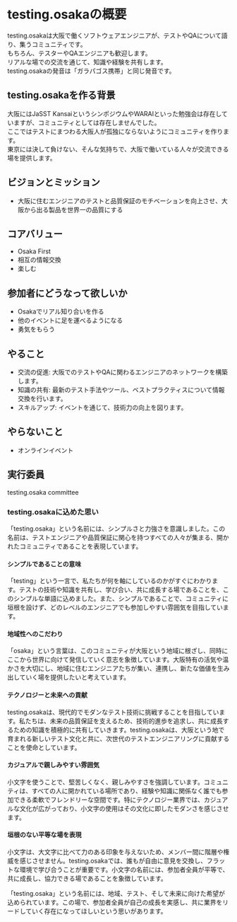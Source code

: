# testing.osakaの概要

testing.osakaは大阪で働くソフトウェアエンジニアが、テストやQAについて語り、集うコミュニティです。  
もちろん、テスターやQAエンジニアも歓迎します。  
リアルな場での交流を通じて、知識や経験を共有します。  
testing.osakaの発音は「ガラパゴス携帯」と同じ発音です。   

## testing.osakaを作る背景

大阪にはJaSST KansaiというシンポジウムやWARAIといった勉強会は存在していますが、コミュニティとしては存在しませんでした。  
ここではテストにまつわる大阪人が孤独にならないようにコミュニティを作ります。  
東京には決して負けない、そんな気持ちで、大阪で働いている人々が交流できる場を提供します。  

## ビジョンとミッション
- 大阪に住むエンジニアのテストと品質保証のモチベーションを向上させ、大阪から出る製品を世界一の品質にする

## コアバリュー
- Osaka First
- 相互の情報交換
- 楽しむ

## 参加者にどうなって欲しいか

- Osakaでリアル知り合いを作る
- 他のイベントに足を運べるようになる
- 勇気をもらう

## やること

- 交流の促進: 大阪でのテストやQAに関わるエンジニアのネットワークを構築します。
- 知識の共有: 最新のテスト手法やツール、ベストプラクティスについて情報交換を行います。
- スキルアップ: イベントを通じて、技術力の向上を図ります。

## やらないこと

- オンラインイベント

## 実行委員

testing.osaka committee


### testing.osakaに込めた思い

「testing.osaka」という名前には、シンプルさと力強さを意識しました。この名前は、テストエンジニアや品質保証に関心を持つすべての人々が集まる、開かれたコミュニティであることを表現しています。

#### シンプルであることの意味

「testing」という一言で、私たちが何を軸にしているのかがすぐにわかります。テストの技術や知識を共有し、学び合い、共に成長する場であることを、このシンプルな単語に込めました。また、シンプルであることで、コミュニティに垣根を設けず、どのレベルのエンジニアでも参加しやすい雰囲気を目指しています。

#### 地域性へのこだわり

「osaka」という言葉は、このコミュニティが大阪という地域に根ざし、同時にここから世界に向けて発信していく意志を象徴しています。大阪特有の活気や温かさを大切にし、地域に住むエンジニアたちが集い、連携し、新たな価値を生み出していく場を提供したいと考えています。

#### テクノロジーと未来への貢献

testing.osakaは、現代的でモダンなテスト技術に挑戦することを目指しています。私たちは、未来の品質保証を支えるため、技術的進歩を追求し、共に成長するための知識を積極的に共有していきます。testing.osakaは、大阪という地で育まれる新しいテスト文化と共に、次世代のテストエンジニアリングに貢献することを使命としています。

#### カジュアルで親しみやすい雰囲気

小文字を使うことで、堅苦しくなく、親しみやすさを強調しています。コミュニティは、すべての人に開かれている場所であり、経験や知識に関係なく誰でも参加できる柔軟でフレンドリーな空間です。特にテクノロジー業界では、カジュアルな文化が広がっており、小文字の使用はその文化に即したモダンさを感じさせます。

#### 垣根のない平等な場を表現

小文字は、大文字に比べて力のある印象を与えないため、メンバー間に階層や権威を感じさせません。testing.osakaでは、誰もが自由に意見を交換し、フラットな環境で学び合うことが重要です。小文字の名前には、参加者全員が平等で、共に成長し、協力できる場であることを象徴しています。

「testing.osaka」という名前には、地域、テスト、そして未来に向けた希望が込められています。この場で、参加者全員が自己の成長を実感し、共に業界をリードしていく存在になってほしいという思いがあります。